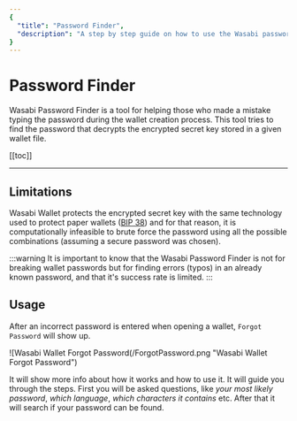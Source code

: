 ```yaml
---
{
  "title": "Password Finder",
  "description": "A step by step guide on how to use the Wasabi password finder to fix typos in forgotten passwords. This is the Wasabi documentation, an archive of knowledge about the open-source, non-custodial and privacy-focused Bitcoin wallet for desktop."
}
---
```


# Password Finder

Wasabi Password Finder is a tool for helping those who made a mistake typing the password during the wallet creation process.
This tool tries to find the password that decrypts the encrypted secret key stored in a given wallet file.

[[toc]]

---

## Limitations

Wasabi Wallet protects the encrypted secret key with the same technology used to protect paper wallets ([BIP 38](https://github.com/bitcoin/bips/blob/master/bip-0038.mediawiki)) and for that reason, it is computationally infeasible to brute force the password using all the possible combinations (assuming a secure password was chosen).

:::warning
It is important to know that the Wasabi Password Finder is not for breaking wallet passwords but for finding errors (typos) in an already known password, and that it's success rate is limited.
:::

## Usage

After an incorrect password is entered when opening a wallet, `Forgot Password` will show up.

![Wasabi Wallet Forgot Password(/ForgotPassword.png "Wasabi Wallet Forgot Password")

It will show more info about how it works and how to use it.
It will guide you through the steps.
First you will be asked questions, like _your most likely password_, _which language_, _which characters it contains_ etc.
After that it will search if your password can be found.
